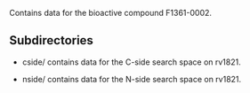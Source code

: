 Contains data for the bioactive compound F1361-0002.

## Subdirectories

- cside/ contains data for the C-side search space on rv1821.

- nside/ contains data for the N-side search space on rv1821.

